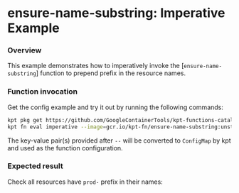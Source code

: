 # ensure-name-substring: Imperative Example

### Overview

This example demonstrates how to imperatively invoke the [`ensure-name-substring`]
function to prepend prefix in the resource names.

### Function invocation

Get the config example and try it out by running the following commands:

```sh
kpt pkg get https://github.com/GoogleContainerTools/kpt-functions-catalog.git/examples/ensure-name-substring/imperative
kpt fn eval imperative --image=gcr.io/kpt-fn/ensure-name-substring:unstable -- prepend=prod
```

The key-value pair(s) provided after `--` will be converted to `ConfigMap` by
kpt and used as the function configuration.

### Expected result

Check all resources have `prod-` prefix in their names:

[issue]: https://github.com/GoogleContainerTools/kpt/issues/new/choose
[ensure-name-substring]: https://catalog.kpt.dev/ensure-name-substring/v0.1/

